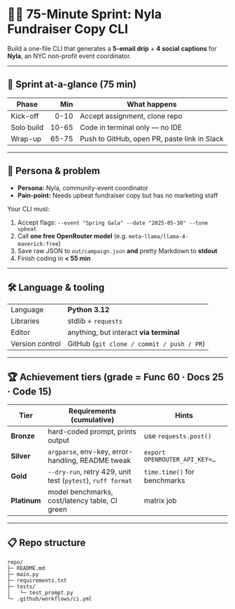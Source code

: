 # 🏃‍♀️ 75-Minute Sprint: **Nyla Fundraiser Copy CLI**

Build a one-file CLI that generates a **5-email drip** + **4 social captions** for **Nyla**, an NYC non-profit event coordinator.

---

## 🚀 Sprint at-a-glance (75 min)

| Phase | Min | What happens |
|-------|----:|--------------|
| Kick-off | 0-10 | Accept assignment, clone repo |
| Solo build | 10-65 | Code in terminal only — no IDE |
| Wrap-up | 65-75 | Push to GitHub, open PR, paste link in Slack |

---

## 👤 Persona & problem

* **Persona:** Nyla, community-event coordinator  
* **Pain-point:** Needs upbeat fundraiser copy but has no marketing staff

Your CLI must:

1. Accept flags: `--event "Spring Gala" --date "2025-05-30" --tone upbeat`
2. Call **one free OpenRouter model** (e.g. `meta-llama/llama-4-maverick:free`)
3. Save raw JSON to `out/campaign.json` **and** pretty Markdown to **stdout**
4. Finish coding in **< 55 min**

---

## 🛠 Language & tooling

| | |
|-|-
Language | **Python 3.12**
Libraries | stdlib + `requests`
Editor | anything, but interact **via terminal**
Version control | GitHub (`git clone / commit / push / PR`)

---

## 🏆 Achievement tiers (grade = Func 60 · Docs 25 · Code 15)

| Tier | Requirements (cumulative) | Hints |
|------|---------------------------|-------|
| **Bronze** | hard-coded prompt, prints output | use `requests.post()` |
| **Silver** | `argparse`, env-key, error-handling, README tweak | `export OPENROUTER_API_KEY=…` |
| **Gold** | `--dry-run`, retry 429, unit test (`pytest`), `ruff format` | `time.time()` for benchmarks |
| **Platinum** | model benchmarks, cost/latency table, CI green | matrix job |

---

## 📋 Repo structure

```text
repo/
├─ README.md
├─ main.py
├─ requirements.txt
├─ tests/
│   └─ test_prompt.py
└─ .github/workflows/ci.yml 
